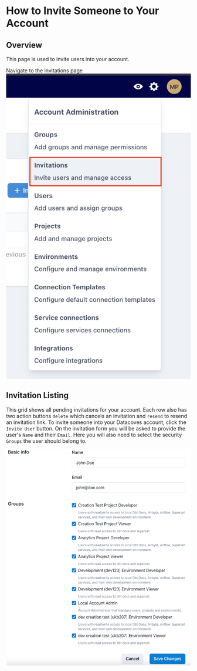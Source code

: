 # How to Invite Someone to Your Account

## Overview

This page is used to invite users into your account.

Navigate to the invitations page
![Invitations Dropdown](../assets/invitations_dropdown.png)

## Invitation Listing

This grid shows all pending invitations for your account. Each row also has two action buttons `delete` which cancels an invitation and `resend` to resend an invitation link.
To invite someone into your Datacoves account, click the `Invite User` button. On the invitation form you will be asked to provide the user's `Name` and their `Email`. Here you will also need to select the security `Groups` the user should belong to.

![Integration Create or Edit Page](../assets/users_edit_page.png)